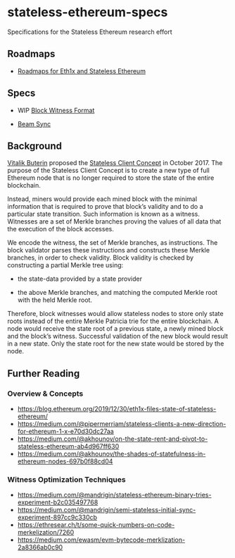 # stateless-ethereum-specs
Specifications for the Stateless Ethereum research effort


## Roadmaps

* [Roadmaps for Eth1x and Stateless Ethereum](./roadmaps.md)

## Specs

* WIP [Block Witness Format](./witness.md)

* [Beam Sync](./beam-sync-phase0.md)


## Background

[Vitalik Buterin](https://ethresear.ch/u/vbuterin/summary) proposed the [Stateless Client Concept](https://ethresear.ch/t/the-stateless-client-concept/172) in October 2017. The purpose of the Stateless Client Concept is to create a new type of full Ethereum node that is no longer required to store the state of the entire blockchain. 

Instead, miners would provide each mined block with the minimal information that is required to prove that block’s validity and to do a particular state transition. Such information is known as a witness. Witnesses are a set of Merkle branches proving the values of all data that the execution of the block accesses. 

We encode the witness, the set of Merkle branches, as instructions. The block validator parses these instructions and constructs these Merkle branches, in order to check validity. Block validity is checked by constructing a partial Merkle tree using:

* the state-data provided by a state provider

* the above Merkle branches, and matching the computed Merkle root with the held Merkle root.

Therefore, block witnesses would allow stateless nodes to store only state roots instead of the entire Merkle Patricia trie for the entire blockchain. A node would receive the state root of a previous state, a newly mined block and the block’s witness. Successful validation of the new block would result in a new state. Only the state root for the new state would be stored by the node.


## Further Reading

### Overview & Concepts

* https://blog.ethereum.org/2019/12/30/eth1x-files-state-of-stateless-ethereum/
* https://medium.com/@pipermerriam/stateless-clients-a-new-direction-for-ethereum-1-x-e70d30dc27aa
* https://medium.com/@akhounov/on-the-state-rent-and-pivot-to-stateless-ethereum-ab4d967ff630
* https://medium.com/@akhounov/the-shades-of-statefulness-in-ethereum-nodes-697b0f88cd04


### Witness Optimization Techniques

* https://medium.com/@mandrigin/stateless-ethereum-binary-tries-experiment-b2c035497768
* https://medium.com/@mandrigin/semi-stateless-initial-sync-experiment-897cc9c330cb
* https://ethresear.ch/t/some-quick-numbers-on-code-merkelization/7260
* https://medium.com/ewasm/evm-bytecode-merklization-2a8366ab0c90



